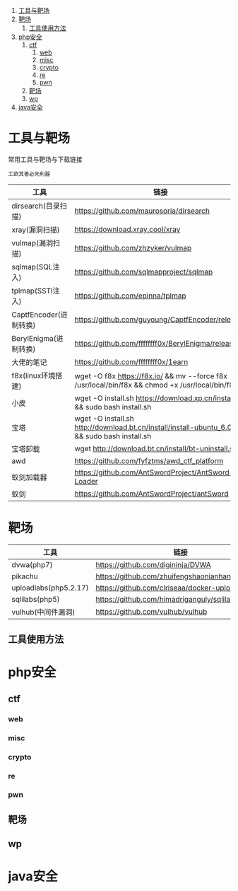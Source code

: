 1. [工具与靶场](#工具与靶场)
2. [靶场](#靶场)
   1. [工具使用方法](#工具使用方法)
3. [php安全](#php安全)
   1. [ctf](#ctf)
      1. [web](#web)
      2. [misc](#misc)
      3. [crypto](#crypto)
      4. [re](#re)
      5. [pwn](#pwn)
   2. [靶场](#靶场-1)
   3. [wp](#wp)
4. [java安全](#java安全)

# 工具与靶场

常用工具与靶场与下载链接

`工欲其善必先利器`

工具|链接
-|-
dirsearch(目录扫描)|https://github.com/maurosoria/dirsearch
xray(漏洞扫描)|https://download.xray.cool/xray
vulmap(漏洞扫描)|https://github.com/zhzyker/vulmap
sqlmap(SQL注入)|https://github.com/sqlmapproject/sqlmap
tplmap(SSTI注入)|https://github.com/epinna/tplmap
CaptfEncoder(进制转换)|https://github.com/guyoung/CaptfEncoder/releases
BerylEnigma(进制转换)|https://github.com/ffffffff0x/BerylEnigma/releases
大佬的笔记|https://github.com/ffffffff0x/1earn
f8x(linux环境搭建)|wget -O f8x https://f8x.io/ && mv --force f8x /usr/local/bin/f8x && chmod +x /usr/local/bin/f8x
小皮|wget -O install.sh https://download.xp.cn/install.sh && sudo bash install.sh
宝塔|wget -O install.sh http://download.bt.cn/install/install-ubuntu_6.0.sh && sudo bash install.sh
宝塔卸载|wget http://download.bt.cn/install/bt-uninstall.sh
awd|https://github.com/fyfztms/awd_ctf_platform
蚁剑加载器|https://github.com/AntSwordProject/AntSword-Loader
蚁剑|https://github.com/AntSwordProject/antSword
# 靶场
工具|链接
-|-
dvwa(php7)|https://github.com/digininja/DVWA
pikachu|https://github.com/zhuifengshaonianhanlu/pikachu
uploadlabs(php5.2.17)|https://github.com/clriseaa/docker-uploadlabs
sqlilabs(php5)|https://github.com/himadriganguly/sqlilabs
vulhub(中间件漏洞)|https://github.com/vulhub/vulhub

## 工具使用方法

# php安全

## ctf

### web

### misc

### crypto

### re

### pwn

## 靶场

## wp

# java安全